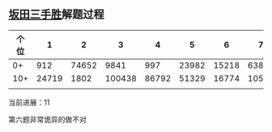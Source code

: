 ## [坂田三手胜](https://wenku.baidu.com/view/66ba2e84f121dd36a32d82df.html)解题过程

| 个位 | 1     | 2     | 3      | 4     | 5     | 6     | 7     | 8      | 9      | 0    |
| ---- | ----- | ----- | ------ | ----- | ----- | ----- | ----- | ------ | ------ | ---- |
| 0+   | 912   | 74652 | 9841   | 997   | 23982 | 15218 | 6383  | 2008   | 5888   | 5154 |
| 10+  | 24719 | 1802  | 100438 | 86792 | 51329 | 16774 | 10582 | 218443 | 299987 | 8256 |
|      |       |       |        |       |       |       |       |        |        |      |

当前进展：11

第六题非常诡异的做不对